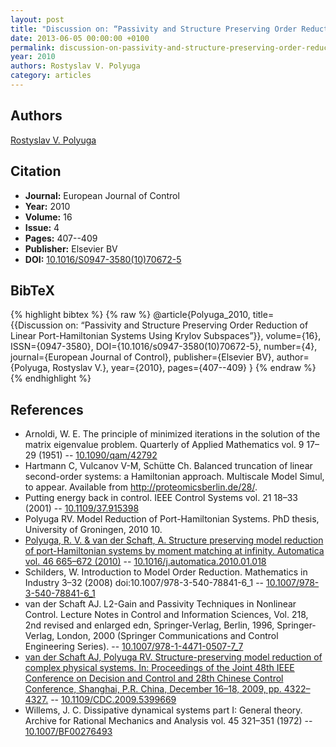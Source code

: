 ```yaml
---
layout: post
title: "Discussion on: “Passivity and Structure Preserving Order Reduction of Linear Port-Hamiltonian Systems Using Krylov Subspaces”"
date: 2013-06-05 00:00:00 +0100
permalink: discussion-on-passivity-and-structure-preserving-order-reduction-of-linear-port-hamiltonian-systems-using-krylov-subspaces
year: 2010
authors: Rostyslav V. Polyuga
category: articles
---
```

 
## Authors
[Rostyslav V. Polyuga](authors/rostyslav_v_polyuga)
 
## Citation
- **Journal:** European Journal of Control
- **Year:** 2010
- **Volume:** 16
- **Issue:** 4
- **Pages:** 407--409
- **Publisher:** Elsevier BV
- **DOI:** [10.1016/S0947-3580(10)70672-5](https://doi.org/10.1016/S0947-3580(10)70672-5)
 
## BibTeX
{% highlight bibtex %}
{% raw %}
@article{Polyuga_2010,
  title={{Discussion on: “Passivity and Structure Preserving Order Reduction of Linear Port-Hamiltonian Systems Using Krylov Subspaces”}},
  volume={16},
  ISSN={0947-3580},
  DOI={10.1016/s0947-3580(10)70672-5},
  number={4},
  journal={European Journal of Control},
  publisher={Elsevier BV},
  author={Polyuga, Rostyslav V.},
  year={2010},
  pages={407--409}
}
{% endraw %}
{% endhighlight %}
 
## References
- Arnoldi, W. E. The principle of minimized iterations in the solution of the matrix eigenvalue problem. Quarterly of Applied Mathematics vol. 9 17–29 (1951) -- [10.1090/qam/42792](https://doi.org/10.1090/qam/42792)
- Hartmann C, Vulcanov V-M, Schütte Ch. Balanced truncation of linear second-order systems: a Hamiltonian approach. Multiscale Model Simul, to appear. Available from http://proteomicsberlin.de/28/.
- Putting energy back in control. IEEE Control Systems vol. 21 18–33 (2001) -- [10.1109/37.915398](https://doi.org/10.1109/37.915398)
- Polyuga RV. Model Reduction of Port-Hamiltonian Systems. PhD thesis, University of Groningen, 2010 10.
- [Polyuga, R. V. & van der Schaft, A. Structure preserving model reduction of port-Hamiltonian systems by moment matching at infinity. Automatica vol. 46 665–672 (2010)](structure-preserving-model-reduction-of-port-hamiltonian-systems-by-moment-matching-at-infinity) -- [10.1016/j.automatica.2010.01.018](https://doi.org/10.1016/j.automatica.2010.01.018)
- Schilders, W. Introduction to Model Order Reduction. Mathematics in Industry 3–32 (2008) doi:10.1007/978-3-540-78841-6_1 -- [10.1007/978-3-540-78841-6_1](https://doi.org/10.1007/978-3-540-78841-6_1)
- van der Schaft AJ. L2-Gain and Passivity Techniques in Nonlinear Control. Lecture Notes in Control and Information Sciences, Vol. 218, 2nd revised and enlarged edn, Springer-Verlag, Berlin, 1996, Springer-Verlag, London, 2000 (Springer Communications and Control Engineering Series). -- [10.1007/978-1-4471-0507-7_7](https://doi.org/10.1007/978-1-4471-0507-7_7)
- [van der Schaft AJ, Polyuga RV. Structure-preserving model reduction of complex physical systems. In: Proceedings of the Joint 48th IEEE Conference on Decision and Control and 28th Chinese Control Conference, Shanghai, P.R. China, December 16–18, 2009, pp. 4322–4327.](structure-preserving-model-reduction-of-complex-physical-systems) -- [10.1109/CDC.2009.5399669](https://doi.org/10.1109/CDC.2009.5399669)
- Willems, J. C. Dissipative dynamical systems part I: General theory. Archive for Rational Mechanics and Analysis vol. 45 321–351 (1972) -- [10.1007/BF00276493](https://doi.org/10.1007/BF00276493)

